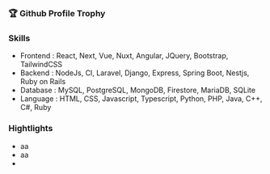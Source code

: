 ### 🏆 Github Profile Trophy


###  Skills

-  Frontend : React, Next, Vue, Nuxt, Angular, JQuery, Bootstrap, TailwindCSS
-  Backend :  NodeJs, CI, Laravel, Django, Express, Spring Boot, Nestjs, Ruby on Rails
-  Database : MySQL, PostgreSQL, MongoDB, Firestore, MariaDB, SQLite
-  Language : HTML, CSS, Javascript, Typescript, Python, PHP, Java, C++, C#, Ruby

### Hightlights

- aa
- aa
- 
